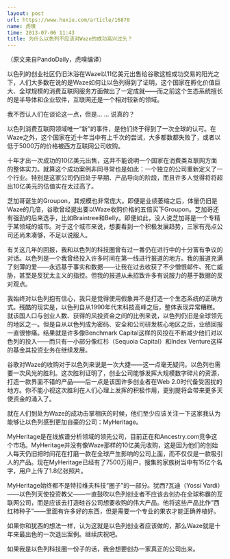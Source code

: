```yaml
---
layout: post
url: https://www.huxiu.com/article/16870
name: 虎嗅
time: 2013-07-06 11:43
title: 为什么以色列不应该对Waze的成功高兴过头？
---
```

（原文来自PandoDaily，虎嗅编译）

以色列的创业社区仍旧沐浴在Waze以11亿美元出售给谷歌这桩成功交易的阳光之下，人们大多数在说的是Waze如何让以色列得到了证明，这个国家在孵化价值巨大、全球规模的消费互联网服务方面做出了一定成就——而之前这个生态系统擅长的是半导体和企业软件，互联网还是一个相对较新的领域。

我不否认人们在谈论这一点，但是... ... 说真的？

以色列消费互联网领域唯一“新”的事件，是他们终于得到了一次全球的认可。在Waze之外，这个国家在近十年当中有上千次的尝试，大多都数都失败了，或者以低于5000万的价格被西方互联网公司收购。

十年才出一次成功的10亿美元出售，这并不能说明一个国家在消费类互联网方面的整体实力。就算这个成功案例非同寻常也是如此：一个独立的公司重新定义了一个行业。特别是这家公司仍旧处于早期、产品导向的阶段，而且许多人觉得将将超出10亿美元的估值实在太过高了。

芝加哥诞生的Groupon，其规模也非常庞大。即便是业绩萎缩之后，体量仍旧是Waze的几倍，谷歌曾经提出要以Waze收购价格的五倍买下Groupon。芝加哥还有强劲的后来选手，比如Braintree和Belly。即便如此，没人说芝加哥是一个专精于某领域的城市。对于这个城市来说，想要看到一个积极发展趋势，三家有亮点公司还尚未凑够，不足以说服人。

有关这几年的回报，我和以色列的科技圈曾有过一番仍在进行中的十分富有争议的对话。以色列是一个我曾经投入许多时间在第一线进行报道的地方。我的报道充满了刻薄的爱——永远基于事实和数据——让我在过去收获了不少憎恨邮件、死亡威胁，甚至是反犹太主义的指控。但我的报道从未招致许多有说服力的基于数据的反对观点。

我始终对以色列抱有信心，我只是觉得使用假象并不是打造一个生态系统的正确方式。残酷的现实是，以色列自从1990年代末科技高峰之后，整体表现异常糟糕。就该国人口与创业人数、获得的风投资金之间的比例来说，以色列仍旧是全球领先的地区之一。但是自从以色列成为密码、安全和公司研发核心地区之后，业绩回报一直很惨痛。结果就是许多像Benchmark Capital这样的风投在不断减少他们对以色列的投入——而只有一小部分像红杉（Sequoia Capital）和Index Venture这样的基金其投资业务在继续发展。

谷歌对Waze的收购对于以色列来说是一次大捷——这一点毫无疑问。以色列也需要一次风光的胜利。这次胜利证明了，创业公司能够发挥大规模数字碎片的资源，打造一款界面不错的产品——后一点是该国许多创业者在Web 2.0时代备受困扰的地方。你不能小视这次胜利在人们心理上发挥的积极作用，更别提将会带来更多天使资金的涌入了。

就在人们到处为Waze的成功击掌相庆的时候，他们至少应该关注一下这家我认为能够让以色列感到更加自豪的公司：MyHeritage。

MyHeritage是在线族谱分析领域的领先公司，目前正在和Ancestry.com竞争这个市场。MyHeritage并没有像Waze那样的10亿美元收购，这是因为他们的创始人每天仍旧把时间花在打磨一款在全球产生影响的公司上面，而不仅仅是一款吸引人的产品。现在MyHeritage已经有了7500万用户，搜集的家族树当中有15亿个名字，用户上传了1.8亿张照片。

MyHeritage始终都不是特拉维夫科技“圈子”的一部分。犹西?瓦迪（Yossi Vardi）——以色列天使投资教父——一直鼓吹以色列创业者不应该去创办在全球称霸的互联网公司，而是应该去打造硅谷公司想要收购的伟大产品。他将这些产品比作“西红柿种子”——里面有许多好的东西，但是需要一个专业的果农才能正确养植好。

如果你和犹西的想法一样，认为这就是以色列创业者应该做的，那么Waze就是十年来最出色的一次退出案例。继续庆祝吧。

如果我是以色列科技圈一份子的话，我会想要创办一家真正的公司出来。

